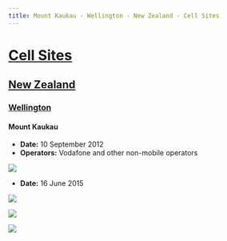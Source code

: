 ```yaml
---
title: Mount Kaukau - Wellington - New Zealand - Cell Sites
---
```


# [Cell Sites](../../)

## [New Zealand](../)

### [Wellington](./)

#### Mount Kaukau

* **Date:** 10 September 2012
* **Operators:** Vodafone and other non-mobile operators

![](https://f001.backblazeb2.com/file/CellSites/NZ/WGN/20120910-134300.jpg)

* **Date:** 16 June 2015

![](https://f001.backblazeb2.com/file/CellSites/NZ/WGN/20150616-152700.jpg)

![](https://f001.backblazeb2.com/file/CellSites/NZ/WGN/20150616-152228.jpg)

![](https://f001.backblazeb2.com/file/CellSites/NZ/WGN/20150616-153300.jpg)

